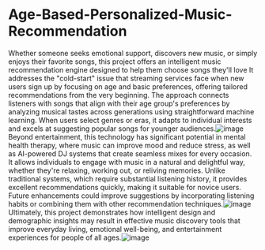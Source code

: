 # Age-Based-Personalized-Music-Recommendation
Whether someone seeks emotional support, discovers new music, or simply enjoys their favorite songs, this project offers an intelligent music recommendation engine designed to help them choose songs they'll love
It addresses the "cold-start" issue that streaming services face when new users sign up by focusing on age and basic preferences, offering tailored recommendations from the very beginning. The approach connects listeners with songs that align with their age group's preferences by analyzing musical tastes across generations using straightforward machine learning. When users select genres or eras, it adapts to individual interests and excels at suggesting popular songs for younger audiences.![image](https://github.com/user-attachments/assets/e5d1c4e1-487a-45e0-9d07-46df498b06bf)
 Beyond entertainment, this technology has significant potential in mental health therapy, where music can improve mood and reduce stress, as well as AI-powered DJ systems that create seamless mixes for every occasion. It allows individuals to engage with music in a natural and delightful way, whether they're relaxing, working out, or reliving memories. Unlike traditional systems, which require substantial listening history, it provides excellent recommendations quickly, making it suitable for novice users. Future enhancements could improve suggestions by incorporating listening habits or combining them with other recommendation techniques.![image](https://github.com/user-attachments/assets/b8c1273e-786b-46ac-9fb9-4c2c2580c628)
Ultimately, this project demonstrates how intelligent design and demographic insights may result in effective music discovery tools that improve everyday living, emotional well-being, and entertainment experiences for people of all ages.![image](https://github.com/user-attachments/assets/468aa162-c655-483b-95f9-922f98b85b7d)
